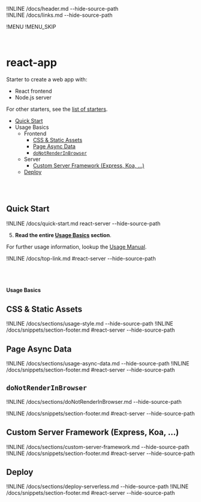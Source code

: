 !INLINE /docs/header.md --hide-source-path
<br/>
!INLINE /docs/links.md --hide-source-path

!MENU
!MENU_SKIP

<br/>

# react-app

Starter to create a web app with:
 - React frontend
 - Node.js server

For other starters, see the [list of starters](/docs/starters.md).

- [Quick Start](#quick-start)
- Usage Basics
  - Frontend
    - [CSS & Static Assets](#css--static-assets)
    - [Page Async Data](#page-async-data)
    - [`doNotRenderInBrowser`](#donotrenderinbrowser)
  - Server
    - [Custom Server Framework (Express, Koa, ...)](#custom-server-framework-express-koa-)
  - [Deploy](#deploy)

<br/>
<br/>

## Quick Start

!INLINE /docs/quick-start.md react-server --hide-source-path

5. **Read the entire [Usage Basics](#react-server) section**.

For further usage information, lookup the [Usage Manual](/docs/usage-manual.md).

!INLINE /docs/top-link.md #react-server --hide-source-path

<br/>
<br/>




#### Usage Basics

## CSS & Static Assets

!INLINE /docs/sections/usage-style.md --hide-source-path
!INLINE /docs/snippets/section-footer.md #react-server --hide-source-path




## Page Async Data

!INLINE /docs/sections/usage-async-data.md --hide-source-path
!INLINE /docs/snippets/section-footer.md #react-server --hide-source-path




## `doNotRenderInBrowser`

!INLINE /docs/sections/doNotRenderInBrowser.md --hide-source-path

!INLINE /docs/snippets/section-footer.md #react-server --hide-source-path




## Custom Server Framework (Express, Koa, ...)

!INLINE /docs/sections/custom-server-framework.md --hide-source-path
!INLINE /docs/snippets/section-footer.md #react-server --hide-source-path




## Deploy

!INLINE /docs/sections/deploy-serverless.md --hide-source-path
!INLINE /docs/snippets/section-footer.md #react-server --hide-source-path




